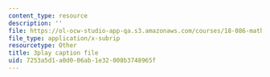 ```yaml
---
content_type: resource
description: ''
file: https://ol-ocw-studio-app-qa.s3.amazonaws.com/courses/18-086-mathematical-methods-for-engineers-ii-spring-2006/7253a5d1a0d006ab1e32008b3748965f_iVUsEwSg-lw.srt
file_type: application/x-subrip
resourcetype: Other
title: 3play caption file
uid: 7253a5d1-a0d0-06ab-1e32-008b3748965f
---
```

